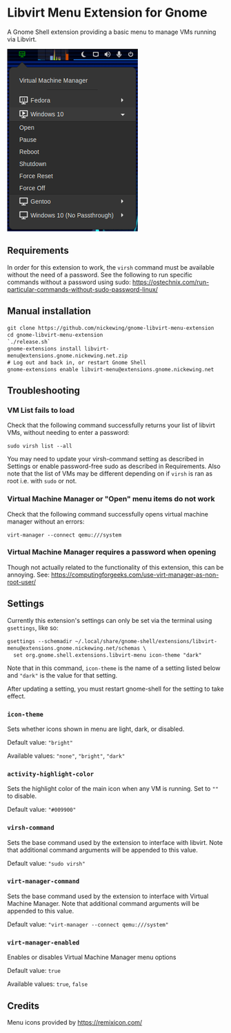 # Libvirt Menu Extension for Gnome

A Gnome Shell extension providing a basic menu to manage VMs running via Libvirt.

![screenshot](https://github.com/nickewing/gnome-libvirt-menu-extension/blob/main/media/screenshot.png)

## Requirements

In order for this extension to work, the `virsh` command must be available without the need of a password.  See the
following to run specific commands without a password using sudo:
  https://ostechnix.com/run-particular-commands-without-sudo-password-linux/

## Manual installation

  ```
  git clone https://github.com/nickewing/gnome-libvirt-menu-extension
  cd gnome-libvirt-menu-extension
  `./release.sh`
  gnome-extensions install libvirt-menu@extensions.gnome.nickewing.net.zip
  # Log out and back in, or restart Gnome Shell
  gnome-extensions enable libvirt-menu@extensions.gnome.nickewing.net
  ```

## Troubleshooting

### VM List fails to load

Check that the following command successfully returns your list of libvirt VMs, without
needing to enter a password:

  ```
  sudo virsh list --all
  ```

You may need to update your virsh-command setting as described in Settings or enable password-free sudo as described in
Requirements.  Also note that the list of VMs may be different depending on if `virsh` is ran as root i.e. with `sudo`
or not.

### Virtual Machine Manager or "Open" menu items do not work

Check that the following command successfully opens virtual machine manager without an errors:

  ```
  virt-manager --connect qemu:///system
  ```

### Virtual Machine Manager requires a password when opening

Though not actually related to the functionality of this extension, this can be annoying.  See:
https://computingforgeeks.com/use-virt-manager-as-non-root-user/

## Settings

Currently this extension's settings can only be set via the terminal using `gsettings`, like so:

  ```
  gsettings --schemadir ~/.local/share/gnome-shell/extensions/libvirt-menu@extensions.gnome.nickewing.net/schemas \
    set org.gnome.shell.extensions.libvirt-menu icon-theme "dark"
  ```

Note that in this command, `icon-theme` is the name of a setting listed below and `"dark"` is the value for that setting.

After updating a setting, you must restart gnome-shell for the setting to take effect.

### `icon-theme`

Sets whether icons shown in menu are light, dark, or disabled.

Default value: `"bright"`

Available values: `"none"`, `"bright"`, `"dark"`

### `activity-highlight-color`

Sets the highlight color of the main icon when any VM is running.  Set to `""` to disable.

Default value: `"#009900"`

### `virsh-command`

Sets the base command used by the extension to interface with libvirt.  Note that additional command arguments will be
appended to this value.

Default value: `"sudo virsh"`

### `virt-manager-command`

Sets the base command used by the extension to interface with Virtual Machine Manager.  Note that additional command
arguments will be appended to this value.

Default value: `"virt-manager --connect qemu:///system"`

### `virt-manager-enabled`

Enables or disables Virtual Machine Manager menu options

Default value: `true`

Available values: `true`, `false`

## Credits

Menu icons provided by https://remixicon.com/
